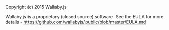 Copyright (c) 2015 Wallaby.js

Wallaby.js is a proprietary (closed source) software.
See the EULA for more details - https://github.com/wallabyjs/public/blob/master/EULA.md
